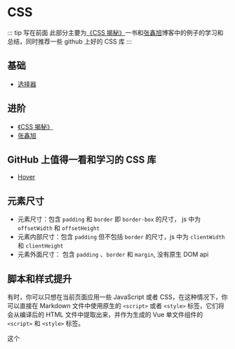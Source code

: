 # CSS

::: tip 写在前面
此部分主要为[《CSS 揭秘》](http://play.csssecrets.io/)一书和[张鑫旭](https://www.zhangxinxu.com/wordpress/)博客中的例子的学习和总结，同时推荐一些 github 上好的 CSS 库
:::

## 基础

- [选择器](./selector.md)

## 进阶

- [《CSS 揭秘》](http://play.csssecrets.io/)
- [张鑫旭](https://www.zhangxinxu.com/wordpress/)

## GitHub 上值得一看和学习的 CSS 库

- [Hover](https://github.com/IanLunn/Hover)

## 元素尺寸

- 元素尺寸：包含 `padding` 和 `border` 即 `border-box` 的尺寸， js 中为 `offsetWidth` 和 `offsetHeight`
- 元素内部尺寸：包含 `padding` 但不包括 `border` 的尺寸，js 中为 `clientWidth` 和 `clientHeight`
- 元素外面尺寸： 包含 `padding` 、`border` 和 `margin`, 没有原生 DOM api

## 脚本和样式提升

有时，你可以只想在当前页面应用一些 JavaScript 或者 CSS，在这种情况下，你可以直接在 Markdown 文件中使用原生的 `<script>` 或者 `<style>` 标签，它们将会从编译后的 HTML 文件中提取出来，并作为生成的 Vue 单文件组件的 `<script>` 和 `<style>` 标签。

<p class="demo" :class="$style.example">
  <span>这个</span>
</p>

<style module>
.example {
  color: #41b883;
  
}
</style>
